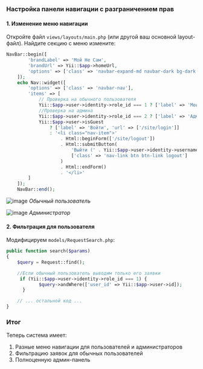 ### Настройка панели навигации с разграничением прав

#### 1. Изменение меню навигации

Откройте файл `views/layouts/main.php` (или другой ваш основной layout-файл). Найдите секцию с меню измените:

```php
NavBar::begin([
        'brandLabel' => 'Мой Не Сам',
        'brandUrl' => Yii::$app->homeUrl,
        'options' => ['class' => 'navbar-expand-md navbar-dark bg-dark fixed-top']
    ]);
    echo Nav::widget([
        'options' => ['class' => 'navbar-nav'],
        'items' => [
            // Проверка на обычного пользователя
            Yii::$app->user->identity->role_id === 1 ? ['label' => 'Мои заявки', 'url' => ['/request/index']] : '',
            //Проверка на админа
            Yii::$app->user->identity->role_id === 2 ? ['label' => 'Админка', 'url' => ['/admin/index']] : '',
            Yii::$app->user->isGuest
                ? ['label' => 'Войти', 'url' => ['/site/login']]
                : '<li class="nav-item">'
                    . Html::beginForm(['/site/logout'])
                    . Html::submitButton(
                        'Выйти (' . Yii::$app->user->identity->username . ')',
                        ['class' => 'nav-link btn btn-link logout']
                    )
                    . Html::endForm()
                    . '</li>'
        ]
    ]);
    NavBar::end();
```
![image](https://github.com/user-attachments/assets/93e40286-b4f5-4c7b-a1b7-82bc0362cba3)
*Обычный пользователь*


![image](https://github.com/user-attachments/assets/77c5ed8b-3afd-4e55-b8c4-9a7ee297eb8a)
*Администратор*


#### 2. Фильтрация для пользователя

Модифицируем `models/RequestSearch.php`:

```php
public function search($params)
{
    $query = Request::find();

    //Если обычный пользователь выводим только его заявки
     if (Yii::$app->user->identity->role_id === 1) {
            $query->andWhere(['user_id' => Yii::$app->user->id]);
      }

    // ... остальной код ...
}
```

### Итог

Теперь система имеет:
1. Разные меню навигации для пользователей и администраторов
2. Фильтрацию заявок для обычных пользователей
3. Полноценную админ-панель

